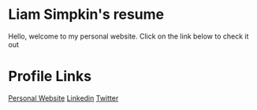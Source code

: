 # Liam Simpkin's resume
Hello, welcome to my personal website. Click on the link below to check it out 


# Profile Links
<a href="https://www.mailiam.me">Personal Website</a>
<a href="https://www.linkedin.com/in/liamsimpkin/">Linkedin</a>
<a href="https://twitter.com/5impkin">Twitter</a>


